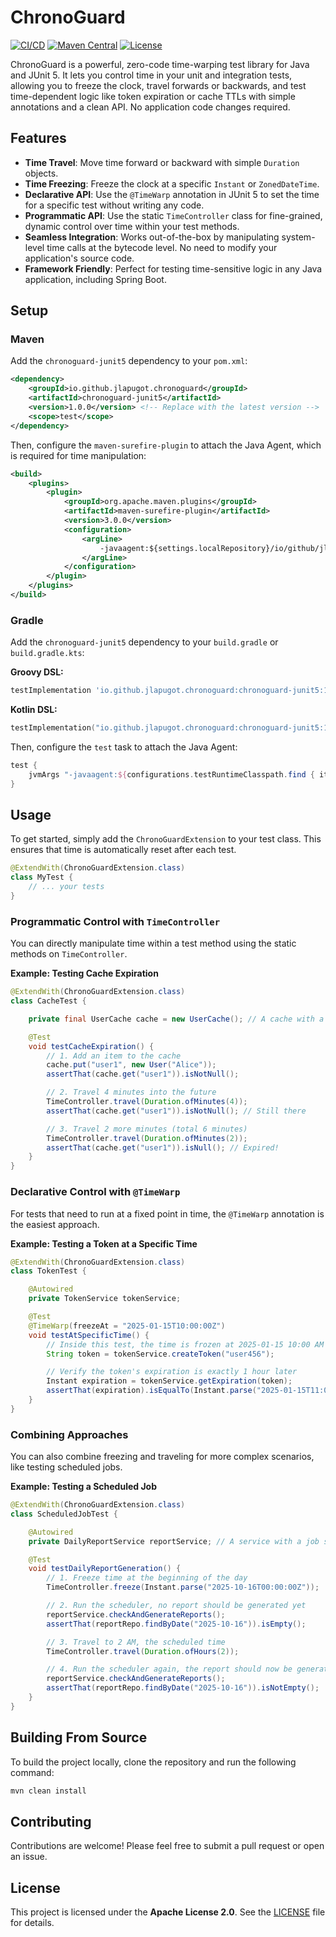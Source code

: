 # ChronoGuard

[![CI/CD](https://github.com/jlapugot/chronoguard/actions/workflows/maven-ci-cd.yml/badge.svg)](https://github.com/jlapugot/chronoguard/actions/workflows/maven-ci-cd.yml)
[![Maven Central](https://img.shields.io/maven-central/v/io.github.jlapugot.chronoguard/chronoguard.svg?label=Maven%20Central)](https://search.maven.org/search?q=g:%22io.github.jlapugot.chronoguard%22)
[![License](https://img.shields.io/badge/License-Apache%202.0-blue.svg)](https://opensource.org/licenses/Apache-2.0)

ChronoGuard is a powerful, zero-code time-warping test library for Java and JUnit 5. It lets you control time in your unit and integration tests, allowing you to freeze the clock, travel forwards or backwards, and test time-dependent logic like token expiration or cache TTLs with simple annotations and a clean API. No application code changes required.

## Features

- **Time Travel**: Move time forward or backward with simple `Duration` objects.
- **Time Freezing**: Freeze the clock at a specific `Instant` or `ZonedDateTime`.
- **Declarative API**: Use the `@TimeWarp` annotation in JUnit 5 to set the time for a specific test without writing any code.
- **Programmatic API**: Use the static `TimeController` class for fine-grained, dynamic control over time within your test methods.
- **Seamless Integration**: Works out-of-the-box by manipulating system-level time calls at the bytecode level. No need to modify your application's source code.
- **Framework Friendly**: Perfect for testing time-sensitive logic in any Java application, including Spring Boot.

## Setup

### Maven

Add the `chronoguard-junit5` dependency to your `pom.xml`:

```xml
<dependency>
    <groupId>io.github.jlapugot.chronoguard</groupId>
    <artifactId>chronoguard-junit5</artifactId>
    <version>1.0.0</version> <!-- Replace with the latest version -->
    <scope>test</scope>
</dependency>
```

Then, configure the `maven-surefire-plugin` to attach the Java Agent, which is required for time manipulation:

```xml
<build>
    <plugins>
        <plugin>
            <groupId>org.apache.maven.plugins</groupId>
            <artifactId>maven-surefire-plugin</artifactId>
            <version>3.0.0</version>
            <configuration>
                <argLine>
                    -javaagent:${settings.localRepository}/io/github/jlapugot/chronoguard/chronoguard-agent/${project.version}/chronoguard-agent-${project.version}.jar
                </argLine>
            </configuration>
        </plugin>
    </plugins>
</build>
```

### Gradle

Add the `chronoguard-junit5` dependency to your `build.gradle` or `build.gradle.kts`:

**Groovy DSL:**
```groovy
testImplementation 'io.github.jlapugot.chronoguard:chronoguard-junit5:1.0.0' // Replace with the latest version
```

**Kotlin DSL:**
```kotlin
testImplementation("io.github.jlapugot.chronoguard:chronoguard-junit5:1.0.0") // Replace with the latest version
```

Then, configure the `test` task to attach the Java Agent:

```groovy
test {
    jvmArgs "-javaagent:${configurations.testRuntimeClasspath.find { it.name.contains('chronoguard-agent') }}"
}
```

## Usage

To get started, simply add the `ChronoGuardExtension` to your test class. This ensures that time is automatically reset after each test.

```java
@ExtendWith(ChronoGuardExtension.class)
class MyTest {
    // ... your tests
}
```

### Programmatic Control with `TimeController`

You can directly manipulate time within a test method using the static methods on `TimeController`.

**Example: Testing Cache Expiration**

```java
@ExtendWith(ChronoGuardExtension.class)
class CacheTest {

    private final UserCache cache = new UserCache(); // A cache with a 5-minute TTL

    @Test
    void testCacheExpiration() {
        // 1. Add an item to the cache
        cache.put("user1", new User("Alice"));
        assertThat(cache.get("user1")).isNotNull();

        // 2. Travel 4 minutes into the future
        TimeController.travel(Duration.ofMinutes(4));
        assertThat(cache.get("user1")).isNotNull(); // Still there

        // 3. Travel 2 more minutes (total 6 minutes)
        TimeController.travel(Duration.ofMinutes(2));
        assertThat(cache.get("user1")).isNull(); // Expired!
    }
}
```

### Declarative Control with `@TimeWarp`

For tests that need to run at a fixed point in time, the `@TimeWarp` annotation is the easiest approach.

**Example: Testing a Token at a Specific Time**

```java
@ExtendWith(ChronoGuardExtension.class)
class TokenTest {

    @Autowired
    private TokenService tokenService;

    @Test
    @TimeWarp(freezeAt = "2025-01-15T10:00:00Z")
    void testAtSpecificTime() {
        // Inside this test, the time is frozen at 2025-01-15 10:00 AM UTC
        String token = tokenService.createToken("user456");

        // Verify the token's expiration is exactly 1 hour later
        Instant expiration = tokenService.getExpiration(token);
        assertThat(expiration).isEqualTo(Instant.parse("2025-01-15T11:00:00Z"));
    }
}
```

### Combining Approaches

You can also combine freezing and traveling for more complex scenarios, like testing scheduled jobs.

**Example: Testing a Scheduled Job**

```java
@ExtendWith(ChronoGuardExtension.class)
class ScheduledJobTest {

    @Autowired
    private DailyReportService reportService; // A service with a job scheduled for 2 AM

    @Test
    void testDailyReportGeneration() {
        // 1. Freeze time at the beginning of the day
        TimeController.freeze(Instant.parse("2025-10-16T00:00:00Z"));

        // 2. Run the scheduler, no report should be generated yet
        reportService.checkAndGenerateReports();
        assertThat(reportRepo.findByDate("2025-10-16")).isEmpty();

        // 3. Travel to 2 AM, the scheduled time
        TimeController.travel(Duration.ofHours(2));

        // 4. Run the scheduler again, the report should now be generated
        reportService.checkAndGenerateReports();
        assertThat(reportRepo.findByDate("2025-10-16")).isNotEmpty();
    }
}
```

## Building From Source

To build the project locally, clone the repository and run the following command:

```bash
mvn clean install
```

## Contributing

Contributions are welcome! Please feel free to submit a pull request or open an issue.

## License

This project is licensed under the **Apache License 2.0**. See the [LICENSE](LICENSE) file for details.
